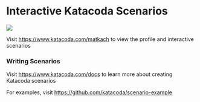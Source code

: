 # Interactive Katacoda Scenarios

[![](http://shields.katacoda.com/katacoda/matkach/count.svg)](https://www.katacoda.com/matkach "Get your profile on Katacoda.com")

Visit https://www.katacoda.com/matkach to view the profile and interactive scenarios

### Writing Scenarios
Visit https://www.katacoda.com/docs to learn more about creating Katacoda scenarios

For examples, visit https://github.com/katacoda/scenario-example
